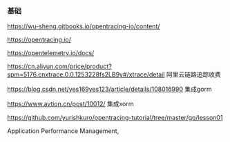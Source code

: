 ### 基础

https://wu-sheng.gitbooks.io/opentracing-io/content/

https://opentracing.io/

https://opentelemetry.io/docs/

https://cn.aliyun.com/price/product?spm=5176.cnxtrace.0.0.1253228fs2LB9y#/xtrace/detail  阿里云链路追踪收费





https://blog.csdn.net/yes169yes123/article/details/108016990 集成gorm

https://www.avtion.cn/post/10012/ 集成xorm

https://github.com/yurishkuro/opentracing-tutorial/tree/master/go/lesson01



Application Performance Management,